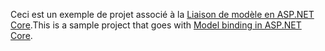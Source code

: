 <span data-ttu-id="645ab-101">Ceci est un exemple de projet associé à la [Liaison de modèle en ASP.NET Core](https://docs.microsoft.com/aspnet/core/mvc/models/model-binding).</span><span class="sxs-lookup"><span data-stu-id="645ab-101">This is a sample project that goes with [Model binding in ASP.NET Core](https://docs.microsoft.com/aspnet/core/mvc/models/model-binding).</span></span>
